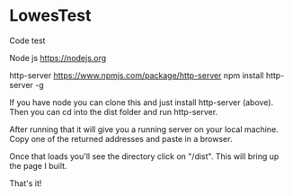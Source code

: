 # LowesTest
Code test

Node js https://nodejs.org

http-server https://www.npmjs.com/package/http-server npm install http-server -g

If you have node you can clone this and just install http-server (above). Then you can cd into the dist folder and run http-server.

After running that it will give you a running server on your local machine. Copy one of the returned addresses and paste in a browser.

Once that loads you'll see the directory click on "/dist". This will bring up the page I built.

That's it!
